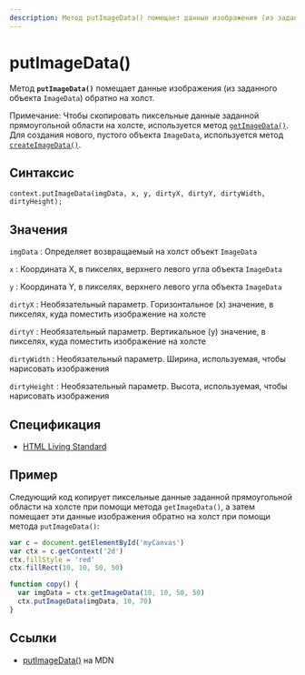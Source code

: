 ```yaml
---
description: Метод putImageData() помещает данные изображения (из заданного объекта ImageData) обратно на холст
---
```


# putImageData()

Метод **`putImageData()`** помещает данные изображения (из заданного объекта `ImageData`) обратно на холст.

Примечание: Чтобы скопировать пиксельные данные заданной прямоугольной области на холсте, используется метод [`getImageData()`](<getimagedata().md>). Для создания нового, пустого объекта `ImageData`, используется метод [`createImageData()`](<createimagedata().md>).

## Синтаксис

```
context.putImageData(imgData, x, y, dirtyX, dirtyY, dirtyWidth, dirtyHeight);
```

## Значения

`imgData`
: Определяет возвращаемый на холст объект `ImageData`

`x`
: Координата X, в пикселях, верхнего левого угла объекта `ImageData`

`y`
: Координата Y, в пикселях, верхнего левого угла объекта `ImageData`

`dirtyX`
: Необязательный параметр. Горизонтальное (x) значение, в пикселях, куда поместить изображение на холсте

`dirtyY`
: Необязательный параметр. Вертикальное (y) значение, в пикселях, куда поместить изображение на холсте

`dirtyWidth`
: Необязательный параметр. Ширина, используемая, чтобы нарисовать изображения

`dirtyHeight`
: Необязательный параметр. Высота, используемая, чтобы нарисовать изображения

## Спецификация

- [HTML Living Standard](https://html.spec.whatwg.org/multipage/canvas.html#dom-context-2d-putimagedata)

## Пример

Следующий код копирует пиксельные данные заданной прямоугольной области на холсте при помощи метода `getImageData()`, а затем помещает эти данные изображения обратно на холст при помощи метода `putImageData()`:

```js
var c = document.getElementById('myCanvas')
var ctx = c.getContext('2d')
ctx.fillStyle = 'red'
ctx.fillRect(10, 10, 50, 50)

function copy() {
  var imgData = ctx.getImageData(10, 10, 50, 50)
  ctx.putImageData(imgData, 10, 70)
}
```

## Ссылки

- [putImageData()](https://developer.mozilla.org/ru/docs/Web/API/CanvasRenderingContext2D/putImageData) на MDN
